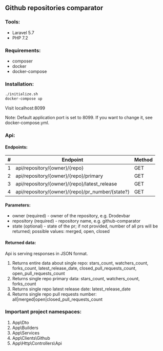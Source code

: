 ## Github repositories comparator

### Tools:
* Laravel 5.7
* PHP 7.2

### Requirements:
* composer
* docker
* docker-compose

### Installation:
```bash
./initialize.sh
docker-compose up
```

Visit localhost:8099

Note: Default application port is set to 8099. If you want to change it, see docker-compose.yml.

### Api:

#### Endpoints:

| #   | Endpoint                                                | Method |
| --- | ------------------------------------------------------- | ------ |
| 1   | api/repository/{owner}/{repo}                           | GET    |
| 2   | api/repository/{owner}/{repo}/primary                   | GET    |
| 3   | api/repository/{owner}/{repo}/latest_release            | GET    |
| 4   | api/repository/{owner}/{repo}/pr_number/{state?}        | GET    |

#### Parameters:
* owner (required) - owner of the repository, e.g. Drodevbar
* repository (required) - repository name, e.g. github-comparator
* state (optional) - state of the pr; if not provided, number of all prs will be returned; possible values: merged, open, closed

#### Returned data:
Api is serving responses in JSON format.

1. Returns entire data about single repo:
 stars_count, watchers_count, forks_count, latest_release_date, closed_pull_requests_count, open_pull_requests_count
2. Returns single repo primary data: stars_count, watchers_count, forks_count
3. Returns single repo latest release date: latest_release_date
4. Returns single repo pull requests number: all|merged|open|closed_pull_requests_count

### Important project namespaces:
1. App\Dto
2. App\Builders
3. App\Services
4. App\Clients\Github
5. App\Http\Controllers\Api
